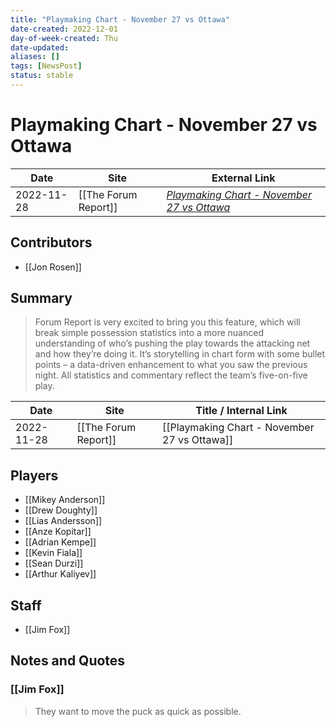 ```yaml
---
title: "Playmaking Chart - November 27 vs Ottawa"
date-created: 2022-12-01
day-of-week-created: Thu
date-updated: 
aliases: []
tags: [NewsPost]
status: stable
---
```


# Playmaking Chart - November 27 vs Ottawa

| Date       | Site                 | External Link                                                                                                    |
| ---------- | -------------------- | ---------------------------------------------------------------------------------------------------------------- |
| 2022-11-28 | [[The Forum Report]] | [*Playmaking Chart - November 27 vs Ottawa*](https://theforumreport.com/playmaking-chart-november-27-vs-ottawa/) |

## Contributors
- [[Jon Rosen]]

## Summary
> Forum Report is very excited to bring you this feature, which will break simple possession statistics into a more nuanced understanding of who’s pushing the play towards the attacking net and how they’re doing it. It’s storytelling in chart form with some bullet points – a data-driven enhancement to what you saw the previous night. All statistics and commentary reflect the team’s five-on-five play.

| Date       | Site                 | Title / Internal Link                        |
| ---------- | -------------------- | -------------------------------------------- |
| 2022-11-28 | [[The Forum Report]] | [[Playmaking Chart - November 27 vs Ottawa]] |

## Players
- [[Mikey Anderson]]
- [[Drew Doughty]]
- [[Lias Andersson]]
- [[Anze Kopitar]]
- [[Adrian Kempe]]
- [[Kevin Fiala]]
- [[Sean Durzi]]
- [[Arthur Kaliyev]]

## Staff
- [[Jim Fox]]

## Notes and Quotes
### [[Jim Fox]]
> They want to move the puck as quick as possible.



